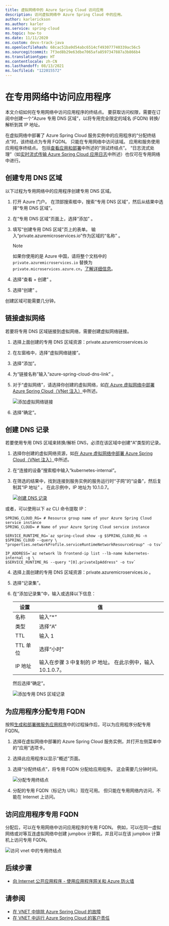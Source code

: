 ```yaml
---
title: 虚拟网络中的 Azure Spring Cloud 访问应用
description: 访问虚拟网络中 Azure Spring Cloud 中的应用。
author: karlerickson
ms.author: karler
ms.service: spring-cloud
ms.topic: how-to
ms.date: 11/11/2020
ms.custom: devx-track-java
ms.openlocfilehash: 68cac51ba9d54abc6514cf493077740339ac56c5
ms.sourcegitcommit: 7f3ed8b29e63dbe7065afa8597347887a3b866b4
ms.translationtype: HT
ms.contentlocale: zh-CN
ms.lasthandoff: 08/13/2021
ms.locfileid: "122015572"
---
```

# <a name="access-your-application-in-a-private-network"></a>在专用网络中访问应用程序

本文介绍如何在专用网络中访问应用程序的终结点。  要获取访问权限，需要在订阅中创建一个“Azure 专用 DNS 区域”，以将专用完全限定的域名 (FQDN) 转换/解析到其 IP 地址。

在虚拟网络中部署了 Azure Spring Cloud 服务实例中的应用程序的“分配终结点”时，该终结点为专用 FQDN。 只能在专用网络中访问该域。 应用和服务使用应用程序终结点。 包括[查看应用和部署](./how-to-staging-environment.md#view-apps-and-deployments)中所述的“测试终结点”。 “日志流式处理”（如[实时流式传输 Azure Spring Cloud 应用日志](./how-to-log-streaming.md)中所述）也仅可在专用网络中进行。

## <a name="create-a-private-dns-zone"></a>创建专用 DNS 区域

以下过程为专用网络中的应用程序创建专用 DNS 区域。

1. 打开 Azure 门户。 在顶部搜索框中，搜索“专用 DNS 区域”，然后从结果中选择“专用 DNS 区域”。

2. 在“专用 DNS 区域”页面上，选择“添加” 。

3. 填写“创建专用 DNS 区域”页上的表单。 输入“private.azuremicroservices.io”作为区域的“名称” **<span></span>** 。

    >[!NOTE]
    > 如果你使用的是 Azure 中国，请将整个文档中的 `private.azuremicroservices.io` 替换为 `private.microservices.azure.cn`，[了解详细信息](/azure/china/resources-developer-guide#check-endpoints-in-azure)。

4. 选择“查看 + 创建”  。

5. 选择“创建”  。

创建区域可能需要几分钟。

## <a name="link-the-virtual-network"></a>链接虚拟网络

若要将专用 DNS 区域链接到虚拟网络，需要创建虚拟网络链接。

1. 选择上面创建的专用 DNS 区域资源：<span>private.azuremicroservices.io</span>

2. 在左窗格中，选择“虚拟网络链接”。

3. 选择“添加”。

4. 为“链接名称”输入“azure-spring-cloud-dns-link” 。

5. 对于“虚拟网络”，请选择你创建的虚拟网络，如[在 Azure 虚拟网络中部署 Azure Spring Cloud（VNet 注入）](./how-to-deploy-in-azure-virtual-network.md)中所述。

    ![添加虚拟网络链接](media/spring-cloud-access-app-vnet/add-virtual-network-link.png)

6. 选择“确定”。

## <a name="create-dns-record"></a>创建 DNS 记录

若要使用专用 DNS 区域来转换/解析 DNS，必须在该区域中创建“A”类型的记录。

1. 选择你创建的虚拟网络资源，如[在 Azure 虚拟网络中部署 Azure Spring Cloud（VNet 注入）](./how-to-deploy-in-azure-virtual-network.md)中所述。

2. 在“连接的设备”搜索框中输入“kubernetes-internal”。

3. 在筛选的结果中，找到连接到服务实例的服务运行时“子网”的“设备”，然后复制其“IP 地址”  。 在此示例中，IP 地址为 10.1.0.7。

    [ ![创建 DNS 记录](media/spring-cloud-access-app-vnet/create-dns-record.png) ](media/spring-cloud-access-app-vnet/create-dns-record.png)

或者，可以使用以下 az CLI 命令提取 IP：

```azurecli
SPRING_CLOUD_RG= # Resource group name of your Azure Spring Cloud service instance
SPRING_CLOUD= # Name of your Azure Spring Cloud service instance

SERVICE_RUNTIME_RG=`az spring-cloud show -g $SPRING_CLOUD_RG -n $SPRING_CLOUD --query \
"properties.networkProfile.serviceRuntimeNetworkResourceGroup" -o tsv`

IP_ADDRESS=`az network lb frontend-ip list --lb-name kubernetes-internal -g \
$SERVICE_RUNTIME_RG --query "[0].privateIpAddress" -o tsv`
```

4. 选择上面创建的专用 DNS 区域资源：private.azuremicroservices.io **<span></span>** 。

5. 选择“记录集”。 

6. 在“添加记录集”中，输入或选择以下信息：

    |设置     |值                                                                      |
    |------------|---------------------------------------------------------------------------|
    |名称        |输入“\*”                                                                 |
    |类型        |选择“A”                                                               |
    |TTL         |输入 1                                                                  |
    |TTL 单位    |选择“小时”                                                           |
    |IP 地址  |输入在步骤 3 中复制的 IP 地址。 在此示例中，输入 10.1.0.7。    |

    然后选择“确定”。

    ![添加专用 DNS 区域记录](media/spring-cloud-access-app-vnet/private-dns-zone-add-record.png)

## <a name="assign-private-fqdn-for-your-application"></a>为应用程序分配专用 FQDN

按照[生成和部署微服务应用程序](./how-to-deploy-in-azure-virtual-network.md)中的过程操作后，可以为应用程序分配专用 FQDN。

1. 选择在虚拟网络中部署的 Azure Spring Cloud 服务实例，并打开左侧菜单中的“应用”选项卡。

2. 选择此应用程序以显示“概述”页面。

3. 选择“分配终结点”，将专用 FQDN 分配给应用程序。 这会需要几分钟时间。

    ![分配专用终结点](media/spring-cloud-access-app-vnet/assign-private-endpoint.png)

4. 分配的专用 FQDN（标记为 URL）现在可用。 但只能在专用网络内访问，不能在 Internet 上访问。

## <a name="access-application-private-fqdn"></a>访问应用程序专用 FQDN

分配后，可以在专用网络中访问应用程序的专用 FQDN。 例如，可以在同一虚拟网络或对等互连虚拟网络中创建 jumpbox 计算机，并且可以在该 jumpbox 计算机上访问专用 FQDN。

![访问 vnet 中的专用终结点](media/spring-cloud-access-app-vnet/access-private-endpoint.png)

## <a name="next-steps"></a>后续步骤

- [向 Internet 公开应用程序 - 使用应用程序网关和 Azure 防火墙](./expose-apps-gateway-azure-firewall.md)

## <a name="see-also"></a>请参阅

- [在 VNET 中排除 Azure Spring Cloud 的故障](./troubleshooting-vnet.md)
- [在 VNET 中运行 Azure Spring Cloud 的客户责任](./vnet-customer-responsibilities.md)

